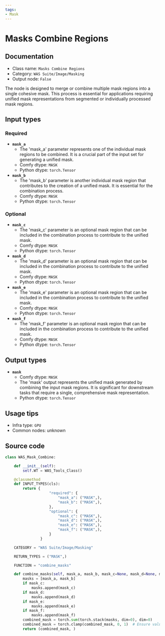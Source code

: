 ```yaml
---
tags:
- Mask
---
```


# Masks Combine Regions
## Documentation
- Class name: `Masks Combine Regions`
- Category: `WAS Suite/Image/Masking`
- Output node: `False`

The node is designed to merge or combine multiple mask regions into a single cohesive mask. This process is essential for applications requiring unified mask representations from segmented or individually processed mask regions.
## Input types
### Required
- **`mask_a`**
    - The 'mask_a' parameter represents one of the individual mask regions to be combined. It is a crucial part of the input set for generating a unified mask.
    - Comfy dtype: `MASK`
    - Python dtype: `torch.Tensor`
- **`mask_b`**
    - The 'mask_b' parameter is another individual mask region that contributes to the creation of a unified mask. It is essential for the combination process.
    - Comfy dtype: `MASK`
    - Python dtype: `torch.Tensor`
### Optional
- **`mask_c`**
    - The 'mask_c' parameter is an optional mask region that can be included in the combination process to contribute to the unified mask.
    - Comfy dtype: `MASK`
    - Python dtype: `torch.Tensor`
- **`mask_d`**
    - The 'mask_d' parameter is an optional mask region that can be included in the combination process to contribute to the unified mask.
    - Comfy dtype: `MASK`
    - Python dtype: `torch.Tensor`
- **`mask_e`**
    - The 'mask_e' parameter is an optional mask region that can be included in the combination process to contribute to the unified mask.
    - Comfy dtype: `MASK`
    - Python dtype: `torch.Tensor`
- **`mask_f`**
    - The 'mask_f' parameter is an optional mask region that can be included in the combination process to contribute to the unified mask.
    - Comfy dtype: `MASK`
    - Python dtype: `torch.Tensor`
## Output types
- **`mask`**
    - Comfy dtype: `MASK`
    - The 'mask' output represents the unified mask generated by combining the input mask regions. It is significant for downstream tasks that require a single, comprehensive mask representation.
    - Python dtype: `torch.Tensor`
## Usage tips
- Infra type: `GPU`
- Common nodes: unknown


## Source code
```python
class WAS_Mask_Combine:

    def __init__(self):
        self.WT = WAS_Tools_Class()

    @classmethod
    def INPUT_TYPES(cls):
        return {
                    "required": {
                        "mask_a": ("MASK",),
                        "mask_b": ("MASK",),
                    },
                    "optional": {
                        "mask_c": ("MASK",),
                        "mask_d": ("MASK",),
                        "mask_e": ("MASK",),
                        "mask_f": ("MASK",),
                    }
                }

    CATEGORY = "WAS Suite/Image/Masking"

    RETURN_TYPES = ("MASK",)

    FUNCTION = "combine_masks"

    def combine_masks(self, mask_a, mask_b, mask_c=None, mask_d=None, mask_e=None, mask_f=None):
        masks = [mask_a, mask_b]
        if mask_c:
            masks.append(mask_c)
        if mask_d:
            masks.append(mask_d)
        if mask_e:
            masks.append(mask_e)
        if mask_f:
            masks.append(mask_f)
        combined_mask = torch.sum(torch.stack(masks, dim=0), dim=0)
        combined_mask = torch.clamp(combined_mask, 0, 1)  # Ensure values are between 0 and 1
        return (combined_mask, )

```
